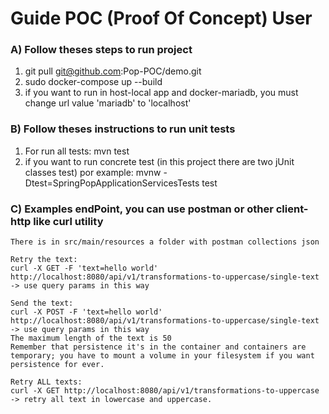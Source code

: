 # Guide POC (Proof Of Concept) User

### A) Follow theses steps to run project
1. git pull git@github.com:Pop-POC/demo.git
2. sudo docker-compose up --build
3. if you want to run in host-local app and docker-mariadb, you must change url value 'mariadb' to 'localhost'

### B) Follow theses instructions to run unit tests
1. For run all tests: mvn test
2. if you want to run concrete test (in this project there are two jUnit classes test) por example: mvnw -Dtest=SpringPopApplicationServicesTests test

### C) Examples endPoint, you can use postman or other client-http like curl utility
```
There is in src/main/resources a folder with postman collections json
```

```
Retry the text:  
curl -X GET -F 'text=hello world' http://localhost:8080/api/v1/transformations-to-uppercase/single-text -> use query params in this way

```
```
Send the text:
curl -X POST -F 'text=hello world' http://localhost:8080/api/v1/transformations-to-uppercase/single-text -> use query params in this way
The maximum length of the text is 50
Remember that persistence it's in the container and containers are temporary; you have to mount a volume in your filesystem if you want persistence for ever.
```
```
Retry ALL texts:
curl -X GET http://localhost:8080/api/v1/transformations-to-uppercase -> retry all text in lowercase and uppercase.

```